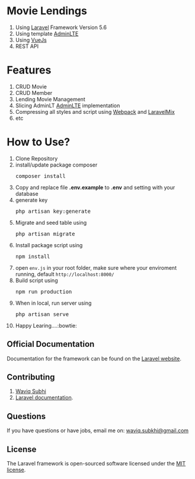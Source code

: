 # Movie Lendings
1. Using [Laravel](https://laravel.com/docs/5.6) Framework Version 5.6
2. Using template [AdminLTE](https://almsaeedstudio.com/themes/AdminLTE/index2.html)
3. Using [VueJs](https://vuejs.org/)
3. REST API

# Features
1. CRUD Movie
2. CRUD Member
3. Lending Movie Management
4. Slicing AdminLT [AdminLTE](https://almsaeedstudio.com/themes/AdminLTE/index2.html) implementation
5. Compressing all styles and script using [Webpack](https://webpack.js.org/) and [LaravelMix](https://laravel.com/docs/5.6/mix)
6. etc

# How to Use?
1. Clone Repository
2. install/update package composer
   <pre>composer install</pre>
3. Copy and replace file <b>.env.example</b> to <b>.env</b> and setting with your database
4. generate key
   <pre>php artisan key:generate</pre>
5. Migrate and seed table using
   <pre>php artisan migrate</pre>
6. Install package script using
   <pre>npm install</pre>
6. open `env.js` in your root folder, 
   make sure where your enviroment running, 
   default `http://localhost:8000/`
7. Build script using
      <pre>npm run production</pre>
8. When in local, run server using
      <pre>php artisan serve</pre>
9. Happy Learing....:bowtie:

## Official Documentation

Documentation for the framework can be found on the [Laravel website](http://laravel.com/docs).

## Contributing
1. [Waviq Subhi](https://mastahcode.com/profile/waviq)
2. [Laravel documentation](http://laravel.com/docs/contributions).

## Questions

If you have questions or have jobs, email me on: waviq.subkhi@gmail.com

## License

The Laravel framework is open-sourced software licensed under the [MIT license](http://opensource.org/licenses/MIT).
